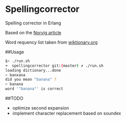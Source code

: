 # Spellingcorrector
Spelling corrector in Erlang

Based on the [Norvig article](http://norvig.com/spell-correct.html)

Word requency list taken from [wiktionary.org](http://en.wiktionary.org/wiki/Wiktionary:Frequency_lists)

##Usage

```bash
$> ./run.sh
➜  spellingcorrector git:(master) ✗ ./run.sh
loading dictionary...done
> banxana
did you mean "banana" ?
> banana
word '"banana"' is correct
```

##TODO
 * optimize second expansion
 * implement character replacement based on soundex

